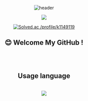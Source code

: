 <div align="center">

![header](https://capsule-render.vercel.app/api?type=Cylinder&text=Melona's%20GitHub)

<a href="https://hits.seeyoufarm.com"><img src="https://hits.seeyoufarm.com/api/count/incr/badge.svg?url=https://github.com/melona-19/melona-19counter&count_bg=%2379C83D&title_bg=%23555555&icon=&icon_color=%23E7E7E7&title=hits&edge_flat=true"/></a>

[![Solved.ac
/profile/k1149119](http://mazassumnida.wtf/api/v2/generate_badge?boj=k1149119)](https://solved.ac/{handle})

## :blush: Welcome My GitHub !
<br/>
<br/>

## Usage language
<br/>

<img src="https://img.shields.io/badge/Python-3776AB?style=for-the-badge&logo=Python&logoColor=white">

</div>
